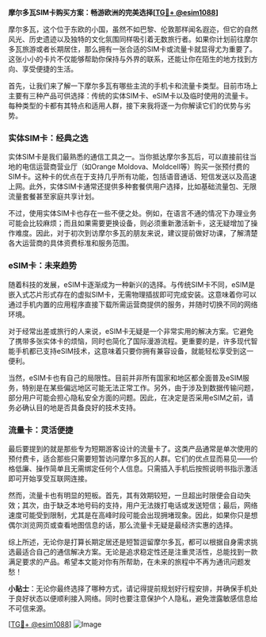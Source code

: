 **摩尔多瓦SIM卡购买方案：畅游欧洲的完美选择[[TG💪+ @esim1088](https://t.me/s/esim1088)]**

摩尔多瓦，这个位于东欧的小国，虽然不如巴黎、伦敦那样闻名遐迩，但它的自然风光、历史遗迹以及独特的文化氛围同样吸引着无数旅行者。如果你计划前往摩尔多瓦旅游或者长期居住，那么拥有一张合适的SIM卡或流量卡就显得尤为重要了。这张小小的卡片不仅能够帮助你保持与外界的联系，还能让你在陌生的地方找到方向、享受便捷的生活。

首先，让我们来了解一下摩尔多瓦有哪些主流的手机卡和流量卡类型。目前市场上主要有三种产品可供选择：传统的实体SIM卡、eSIM卡以及临时使用的流量卡。每种类型的卡都有其特点和适用人群，接下来我将逐一为你解读它们的优势与劣势。

### 实体SIM卡：经典之选

实体SIM卡是我们最熟悉的通信工具之一。当你抵达摩尔多瓦后，可以直接前往当地的电信运营商营业厅（如Orange Moldova、Moldcell等）购买一张预付费的SIM卡。这种卡的优点在于支持几乎所有功能，包括语音通话、短信发送以及高速上网。此外，实体SIM卡通常还提供多种套餐供用户选择，比如基础流量包、无限流量套餐甚至家庭共享计划。

不过，使用实体SIM卡也存在一些不便之处。例如，在语言不通的情况下办理业务可能会比较麻烦；而且如果需要更换设备，则必须重新激活新卡，这无疑增加了操作难度。因此，对于初次到访摩尔多瓦的朋友来说，建议提前做好功课，了解清楚各大运营商的具体资费标准和服务范围。

### eSIM卡：未来趋势

随着科技的发展，eSIM卡逐渐成为一种新兴的选择。与传统SIM卡不同，eSIM是嵌入式芯片形式存在的虚拟SIM卡，无需物理插拔即可完成安装。这意味着你可以通过手机内置的应用程序直接下载所需运营商提供的服务，并随时切换不同的网络环境。

对于经常出差或旅行的人来说，eSIM卡无疑是一个非常实用的解决方案。它避免了携带多张实体卡的烦恼，同时也简化了国际漫游流程。更重要的是，许多现代智能手机都已支持eSIM技术，这意味着只要你拥有兼容设备，就能轻松享受到这一便利。

当然，eSIM卡也有自己的局限性。目前并非所有国家和地区都全面普及eSIM服务，特别是在某些偏远地区可能无法正常工作。另外，由于涉及到数据传输问题，部分用户可能会担心隐私安全方面的问题。因此，在决定是否采用eSIM之前，请务必确认目的地是否具备良好的技术支持。

### 流量卡：灵活便捷

最后要提到的就是那些专为短期游客设计的流量卡了。这类产品通常是单次使用的预付费卡，适合那些只需要短暂访问摩尔多瓦的人群。它们的优点显而易见——价格低廉、操作简单且无需绑定任何个人信息。只需插入手机后按照说明书指示激活即可开始享受互联网连接。

然而，流量卡也有明显的短板。首先，其有效期较短，一旦超出时限便会自动失效；其次，由于缺乏本地号码的支持，用户无法拨打电话或发送短信；最后，网络速度可能受到限制，尤其是在高峰时段可能会出现拥堵现象。因此，如果你只是想偶尔浏览网页或查看地图信息的话，那么流量卡无疑是最经济实惠的选择。

综上所述，无论你是打算长期定居还是短暂逗留摩尔多瓦，都可以根据自身需求挑选最适合自己的通信解决方案。无论是追求稳定性还是注重灵活性，总能找到一款满足要求的产品。希望本文能对你有所帮助，在未来的旅程中不再为通讯问题发愁！

**小贴士**：无论你最终选择了哪种方式，请记得提前规划好行程安排，并确保手机处于良好状态以便顺利接入网络。同时也要注意保护个人隐私，避免泄露敏感信息给不可信来源。

[[TG💪+ @esim1088](https://t.me/s/esim1088)] 
![Image](https://i.postimg.cc/4NQfJmqS/Snipaste-2025-05-13-00-14-12.png)